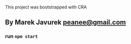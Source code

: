 This project was bootstrapped with CRA

## By Marek Javurek <peanee@gmail.com>

### run `npm start`
